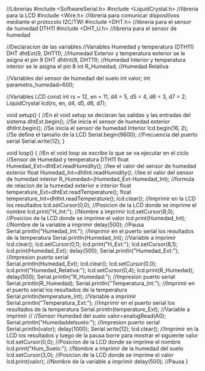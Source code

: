 //Librerias
#include <SoftwareSerial.h>
#include <LiquidCrystal.h>      //libreria para la LCD
#include <Wire.h>               //libreria para comunicar dispositivos mediante el protocolo I2C/TWI
#include <DHT.h>                //libreria para el sensor de humedad DTH11
#include <DHT_U.h>              //libreria para el sensor de humedad

//Declaracion de las variables
//Variables Humedad y temperatura (DTH11)
DHT dhtExt(9, DHT11);          //Humedad Exterior y temperatura exterior se le asigna el pin 9
DHT dhtInt(8, DHT11);          //Humedad Interior y temperatura interior se le asigna el pin 8
int R_Humedad;                 //Humedad Relativa

//Variables del sensor de humedad del suelo
int valor;
int parametro_humedad=600;

//Variables LCD
const int rs = 12, en = 11, d4 = 5, d5 = 4, d6 = 3, d7 = 2;
LiquidCrystal lcd(rs, en, d4, d5, d6, d7);

void setup() {
//En el void setup se declaran las salidas y las entradas del sistema
dhtExt.begin();                 //Se inicia el sensor de humedad exterior
dhtInt.begin();                 //Se inicia el sensor de humedad Interior
lcd.begin(16, 2);               //Se define el tamaño de la LCD
Serial.begin(9600);             //Frecuencia del puerto serial
Serial.write(12);
}

void loop() {
//En el void loop se escribe lo que se va ejecutar en el ciclo
//Sensor de Humedad y temperatura DTH11
float Humedad_Ext=dhtExt.readHumidity();  //lee el valor del sensor de humedad exterior
float Humedad_Int=dhtInt.readHumidity();  //lee el valor del sensor de humedad interior
R_Humedad=(Humedad_Ext-Humedad_Int);      //formula de relacion de la humedad exterior e interior
float temperature_Ext=dhtExt.readTemperature();
float temperature_Int=dhtInt.readTemperature();
lcd.clear();                             //Imprimir en la LCD los resultados
lcd.setCursor(0,0);                      //Posicion de la LCD donde se imprime el nombre
lcd.print("H_Int:");                     //Nombre a imprimir
lcd.setCursor(8,0);                      //Posicion de la LCD donde se imprime el valor
lcd.print(Humedad_Int);                  //Nombre de la variable a imprimir
delay(500);                              //Pausa
Serial.println("Humedad_Int:");          //Imprimir en el puerto serial los resultados de la temperatura
Serial.println(Humedad_Int);             //Variable a imprimir
lcd.clear();
lcd.setCursor(0,1);
lcd.print("H_Ext:");
lcd.setCursor(8,1);
lcd.print(Humedad_Ext);
delay(500);
Serial.println("Humedad_Ext:");         //Impresion puerto serial    
Serial.println(Humedad_Ext);
lcd.clear();
lcd.setCursor(0,0);
lcd.print("Humedad_Relativa:");
lcd.setCursor(0,4);
lcd.print(R_Humedad);
delay(500);
Serial.println("R_Humedad:");           //Impresion puerto serial      
Serial.println(R_Humedad);
Serial.println("Temperatura_Int:");     //Imprimir en el puerto serial los resultados de la temperatura
Serial.println(temperature_Int);        //Variable a imprimir
Serial.println("Temperatura_Ext:");     //Imprimir en el puerto serial los resultados de la temperatura
Serial.println(temperature_Ext);        //Variable a imprimir
//
//Sensor Humedad del suelo
valor=analogRead(A0);
Serial.println("Humedaddelsuelo:"); //Impresion puerto serial  
Serial.println(valor);
delay(1000);
Serial.write(12);
lcd.clear();              //Imprimir en la LCD los resultados y luego de la pausa borre para mostrar el siguiente valor
lcd.setCursor(0,0);       //Posicion de la LCD donde se imprime el nombre
lcd.print("Hum_Suelo:");  //Nombre a imprimir de la humedad del suelo
lcd.setCursor(3,0);       //Posicion de la LCD donde se imprime el valor
lcd.print(valor);         //Nombre de la variable a imprimir
delay(500);               //Pausa
}
